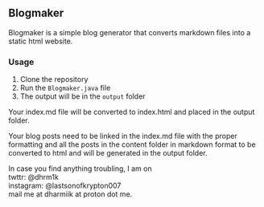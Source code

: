 ## Blogmaker

Blogmaker is a simple blog generator that converts markdown files into a static html website.

### Usage

1. Clone the repository
2. Run the `Blogmaker.java` file
3. The output will be in the `output` folder

Your index.md file will be converted to index.html and placed in the output folder.

Your blog posts need to be linked in the index.md file with the proper formatting and all the posts in the content folder in markdown format to be converted to html and will be generated in the output folder.

In case you find anything troubling, I am on <br>
twttr: @dhrm1k <br>
instagram: @lastsonofkrypton007<br>
mail me at dharmiik at proton dot me.

